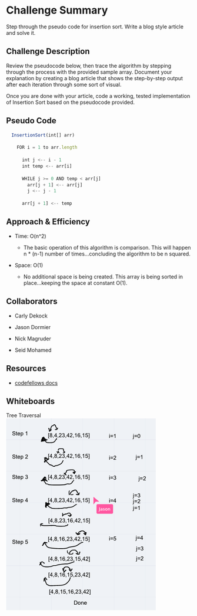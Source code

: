 # Challenge Summary
<!-- Short summary or background information -->
Step through the pseudo code for insertion sort. Write a blog style article and solve it.

## Challenge Description
<!-- Description of the challenge -->
Review the pseudocode below, then trace the algorithm by stepping through the process with the provided sample array. Document your explanation by creating a blog article that shows the step-by-step output after each iteration through some sort of visual.

Once you are done with your article, code a working, tested implementation of Insertion Sort based on the pseudocode provided.

## Pseudo Code

```javascript
  InsertionSort(int[] arr)
  
    FOR i = 1 to arr.length
    
      int j <-- i - 1
      int temp <-- arr[i]
      
      WHILE j >= 0 AND temp < arr[j]
        arr[j + 1] <-- arr[j]
        j <-- j - 1
        
      arr[j + 1] <-- temp
```

## Approach & Efficiency
<!-- What approach did you take? Why? What is the Big O space/time for this approach? -->

- Time: O(n^2)
  - The basic operation of this algorithm is comparison. This will happen n * (n-1) number of times…concluding the algorithm to be n squared.

- Space: O(1)

  - No additional space is being created. This array is being sorted in place…keeping the space at constant O(1).

## Collaborators

- Carly Dekock

- Jason Dormier

- Nick Magruder

- Seid Mohamed

## Resources

- [codefellows docs](https://codefellows.github.io/common_curriculum/data_structures_and_algorithms/Code_401/class-26/)

## Whiteboards

Tree Traversal
![whiteboard of insertion sort](../../assets/insertionSort.png)
